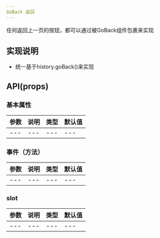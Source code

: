 ```yaml
---
GoBack 返回
---
```


任何返回上一页的按钮，都可以通过被GoBack组件包裹来实现

## 实现说明
- 统一基于history.goBack()来实现

## API(props)

### 基本属性
| 参数 | 说明 | 类型 | 默认值 |
| --- | --- | --- | --- |
| --- | --- | --- | --- |

### 事件（方法）
| 参数 | 说明 | 类型 | 默认值 |
| --- | --- | --- | --- |
| --- | --- | --- | --- |


### slot
| 参数 | 说明 | 类型 | 默认值 |
| --- | --- | --- | --- |
| --- | --- | --- | --- |

